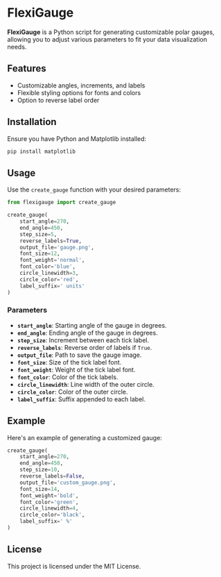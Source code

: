 # FlexiGauge

**FlexiGauge** is a Python script for generating customizable polar gauges, allowing you to adjust various parameters to fit your data visualization needs.

## Features

- Customizable angles, increments, and labels
- Flexible styling options for fonts and colors
- Option to reverse label order

## Installation

Ensure you have Python and Matplotlib installed:

```bash
pip install matplotlib
```

## Usage

Use the `create_gauge` function with your desired parameters:

```python
from flexigauge import create_gauge

create_gauge(
    start_angle=270, 
    end_angle=450, 
    step_size=5, 
    reverse_labels=True, 
    output_file='gauge.png',
    font_size=12, 
    font_weight='normal', 
    font_color='blue', 
    circle_linewidth=3, 
    circle_color='red',
    label_suffix=' units'
)
```

### Parameters

- **`start_angle`**: Starting angle of the gauge in degrees.
- **`end_angle`**: Ending angle of the gauge in degrees.
- **`step_size`**: Increment between each tick label.
- **`reverse_labels`**: Reverse order of labels if `True`.
- **`output_file`**: Path to save the gauge image.
- **`font_size`**: Size of the tick label font.
- **`font_weight`**: Weight of the tick label font.
- **`font_color`**: Color of the tick labels.
- **`circle_linewidth`**: Line width of the outer circle.
- **`circle_color`**: Color of the outer circle.
- **`label_suffix`**: Suffix appended to each label.

## Example

Here's an example of generating a customized gauge:

```python
create_gauge(
    start_angle=270, 
    end_angle=450, 
    step_size=10, 
    reverse_labels=False, 
    output_file='custom_gauge.png',
    font_size=14, 
    font_weight='bold', 
    font_color='green', 
    circle_linewidth=4, 
    circle_color='black',
    label_suffix=' %'
)
```

## License

This project is licensed under the MIT License.
